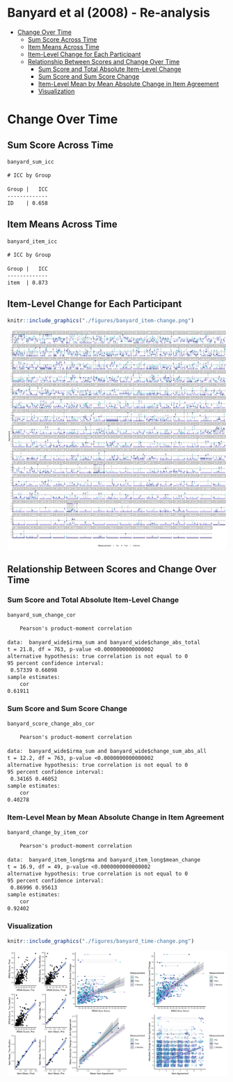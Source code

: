 Banyard et al (2008) - Re-analysis
================

- <a href="#change-over-time" id="toc-change-over-time">Change Over
  Time</a>
  - <a href="#sum-score-across-time" id="toc-sum-score-across-time">Sum
    Score Across Time</a>
  - <a href="#item-means-across-time" id="toc-item-means-across-time">Item
    Means Across Time</a>
  - <a href="#item-level-change-for-each-participant"
    id="toc-item-level-change-for-each-participant">Item-Level Change for
    Each Participant</a>
  - <a href="#relationship-between-scores-and-change-over-time"
    id="toc-relationship-between-scores-and-change-over-time">Relationship
    Between Scores and Change Over Time</a>
    - <a href="#sum-score-and-total-absolute-item-level-change"
      id="toc-sum-score-and-total-absolute-item-level-change">Sum Score and
      Total Absolute Item-Level Change</a>
    - <a href="#sum-score-and-sum-score-change"
      id="toc-sum-score-and-sum-score-change">Sum Score and Sum Score
      Change</a>
    - <a href="#item-level-mean-by-mean-absolute-change-in-item-agreement"
      id="toc-item-level-mean-by-mean-absolute-change-in-item-agreement">Item-Level
      Mean by Mean Absolute Change in Item Agreement</a>
    - <a href="#visualization" id="toc-visualization">Visualization</a>

# Change Over Time

## Sum Score Across Time

``` r
banyard_sum_icc
```

    # ICC by Group

    Group |   ICC
    -------------
    ID    | 0.658

## Item Means Across Time

``` r
banyard_item_icc
```

    # ICC by Group

    Group |   ICC
    -------------
    item  | 0.873

## Item-Level Change for Each Participant

``` r
knitr::include_graphics("./figures/banyard_item-change.png")
```

![](./figures/banyard_item-change.png)

## Relationship Between Scores and Change Over Time

### Sum Score and Total Absolute Item-Level Change

``` r
banyard_sum_change_cor
```


        Pearson's product-moment correlation

    data:  banyard_wide$irma_sum and banyard_wide$change_abs_total
    t = 21.8, df = 763, p-value <0.0000000000000002
    alternative hypothesis: true correlation is not equal to 0
    95 percent confidence interval:
     0.57339 0.66098
    sample estimates:
        cor 
    0.61911 

### Sum Score and Sum Score Change

``` r
banyard_score_change_abs_cor
```


        Pearson's product-moment correlation

    data:  banyard_wide$irma_sum and banyard_wide$change_sum_abs_all
    t = 12.2, df = 763, p-value <0.0000000000000002
    alternative hypothesis: true correlation is not equal to 0
    95 percent confidence interval:
     0.34165 0.46052
    sample estimates:
        cor 
    0.40278 

### Item-Level Mean by Mean Absolute Change in Item Agreement

``` r
banyard_change_by_item_cor
```


        Pearson's product-moment correlation

    data:  banyard_item_long$rma and banyard_item_long$mean_change
    t = 16.9, df = 49, p-value <0.0000000000000002
    alternative hypothesis: true correlation is not equal to 0
    95 percent confidence interval:
     0.86996 0.95613
    sample estimates:
        cor 
    0.92402 

### Visualization

``` r
knitr::include_graphics("./figures/banyard_time-change.png")
```

![](./figures/banyard_time-change.png)
